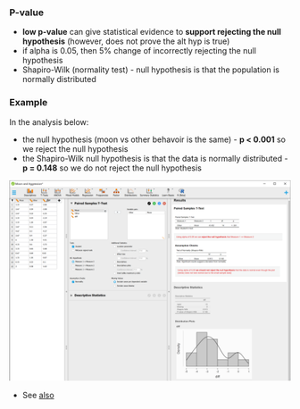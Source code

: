 ### P-value

- **low p-value** can give statistical evidence to **support rejecting the null hypothesis** (however, does not prove the alt hyp is true)
- if alpha is 0.05, then 5% change of incorrectly rejecting the null hypothesis
- Shapiro-Wilk (normality test) - null hypothesis is that the population is normally distributed

### Example

In the analysis below:

 - the null hypothesis (moon vs other behavoir is the same) - **p < 0.001** so we reject the null hypothesis
 - the Shapiro-Wilk null hypothesis is that the data is normally distributed - **p = 0.148** so we do not reject the null hypothesis

![paired-t-test](./paired-t-test.png)

- See [also](https://stats.stackexchange.com/questions/502637/p-value-for-shapiro-wilk-is-high-but-data-doesnt-appear-normal)
